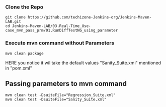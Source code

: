 ### Clone the Repo
```
git clone https://github.com/techizone-Jenkins-org/Jenkins-Maven-LAB.git
cd Jenkins-Maven-LAB/03.Real-Time_Use-case_mvn_pass_prm/01.RunDiffTestNG_using_parameter
```

### Execute mvn command without Parameters
```
mvn clean package
```
HERE you notice it wil take the default values "Sanity_Suite.xml" mentioned in "pom.xml"
## Passing parameters to mvn command
```
mvn clean test -DsuiteFile="Regression_Suite.xml"
mvn clean test -DsuiteFile="Sanity_Suite.xml"
```
